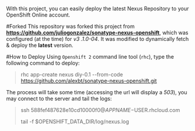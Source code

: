 With this project, you can easily deploy the latest Nexus Repository to your OpenShift Online account.

#Forked
This repository was forked this project from **https://github.com/juliogonzalez/sonatype-nexus-openshift**, which was configured (at the time) for *v3
.1.0-04*. It was modified to dynamically fetch & deploy the **latest** version.

#How to Deploy
Using `Openshift 2` command line tool (`rhc`), type the following command to deploy:
> rhc app-create nexus diy-0.1 --from-code https://github.com/alexbt/sonatype-nexus-openshift.git

The process will take some time (accessing the url will display a *503*), you may connect to the server and tail 
the logs:

> ssh 588fef487628e10cd10000f0@$APPNAME-$USER.rhcloud.com
>
> tail -f $OPENSHIFT_DATA_DIR/log/nexus.log
  
